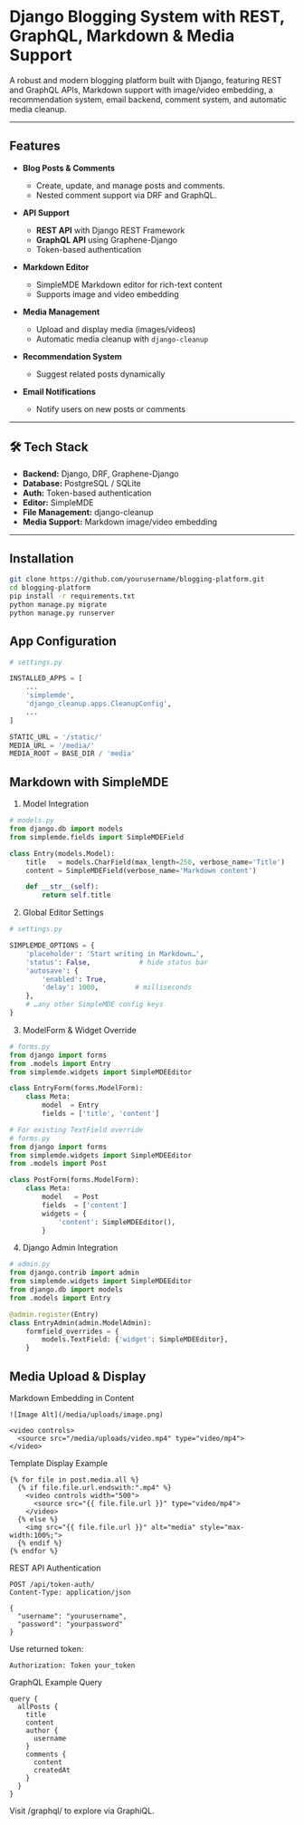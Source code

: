 # Django Blogging System with REST, GraphQL, Markdown & Media Support

A robust and modern blogging platform built with Django, featuring REST and GraphQL APIs, Markdown support with image/video embedding, a recommendation system, email backend, comment system, and automatic media cleanup.

---

## Features

- **Blog Posts & Comments**
  - Create, update, and manage posts and comments.
  - Nested comment support via DRF and GraphQL.

- **API Support**
  -  **REST API** with Django REST Framework
  -  **GraphQL API** using Graphene-Django
  -  Token-based authentication

- **Markdown Editor**
  - SimpleMDE Markdown editor for rich-text content
  - Supports image and video embedding

- **Media Management**
  - Upload and display media (images/videos)
  - Automatic media cleanup with `django-cleanup`

- **Recommendation System**
  - Suggest related posts dynamically

- **Email Notifications**
  - Notify users on new posts or comments

---

## 🛠️ Tech Stack

- **Backend:** Django, DRF, Graphene-Django  
- **Database:** PostgreSQL / SQLite  
- **Auth:** Token-based authentication  
- **Editor:** SimpleMDE  
- **File Management:** django-cleanup  
- **Media Support:** Markdown image/video embedding

---

##  Installation

```bash
git clone https://github.com/yourusername/blogging-platform.git
cd blogging-platform
pip install -r requirements.txt
python manage.py migrate
python manage.py runserver
```

##  App Configuration
```python
# settings.py

INSTALLED_APPS = [
    ...
    'simplemde',
    'django_cleanup.apps.CleanupConfig',
    ...
]

STATIC_URL = '/static/'
MEDIA_URL = '/media/'
MEDIA_ROOT = BASE_DIR / 'media'
```

## Markdown with SimpleMDE
1. Model Integration
```python
# models.py
from django.db import models
from simplemde.fields import SimpleMDEField

class Entry(models.Model):
    title   = models.CharField(max_length=250, verbose_name='Title')
    content = SimpleMDEField(verbose_name='Markdown content')

    def __str__(self):
        return self.title
```

2. Global Editor Settings
```python
# settings.py

SIMPLEMDE_OPTIONS = {
    'placeholder': 'Start writing in Markdown…',
    'status': False,            # hide status bar
    'autosave': {
        'enabled': True,
        'delay': 1000,         # milliseconds
    },
    # …any other SimpleMDE config keys
}
```

3. ModelForm & Widget Override
```python
# forms.py
from django import forms
from .models import Entry
from simplemde.widgets import SimpleMDEEditor

class EntryForm(forms.ModelForm):
    class Meta:
        model  = Entry
        fields = ['title', 'content']
```
```python
# For existing TextField override
# forms.py
from django import forms
from simplemde.widgets import SimpleMDEEditor
from .models import Post

class PostForm(forms.ModelForm):
    class Meta:
        model   = Post
        fields  = ['content']
        widgets = {
            'content': SimpleMDEEditor(),
        }
```

4. Django Admin Integration
```python
# admin.py
from django.contrib import admin
from simplemde.widgets import SimpleMDEEditor
from django.db import models
from .models import Entry

@admin.register(Entry)
class EntryAdmin(admin.ModelAdmin):
    formfield_overrides = {
        models.TextField: {'widget': SimpleMDEEditor},
    }
```

## Media Upload & Display
Markdown Embedding in Content
```
![Image Alt](/media/uploads/image.png)

<video controls>
  <source src="/media/uploads/video.mp4" type="video/mp4">
</video>
```

Template Display Example
```
{% for file in post.media.all %}
  {% if file.file.url.endswith:".mp4" %}
    <video controls width="500">
      <source src="{{ file.file.url }}" type="video/mp4">
    </video>
  {% else %}
    <img src="{{ file.file.url }}" alt="media" style="max-width:100%;">
  {% endif %}
{% endfor %}
```

REST API Authentication
```
POST /api/token-auth/
Content-Type: application/json

{
  "username": "yourusername",
  "password": "yourpassword"
}
```

Use returned token:
```
Authorization: Token your_token
```

GraphQL Example Query
```
query {
  allPosts {
    title
    content
    author {
      username
    }
    comments {
      content
      createdAt
    }
  }
}
```
Visit /graphql/ to explore via GraphiQL.


